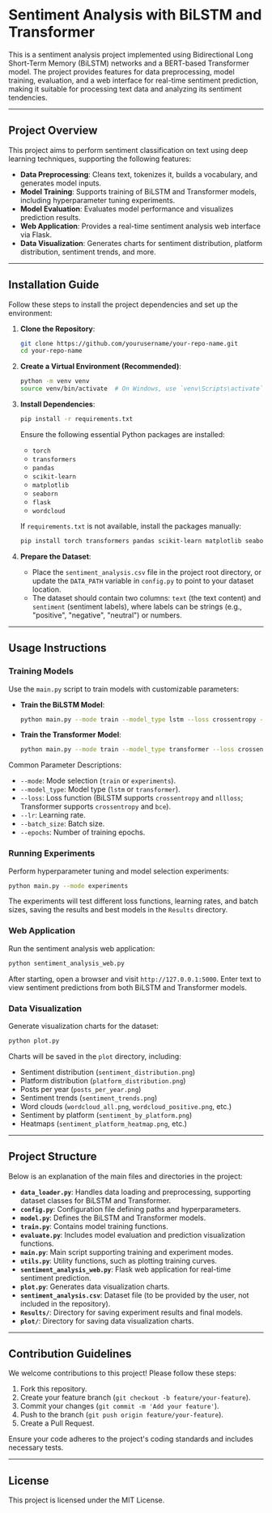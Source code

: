# Sentiment Analysis with BiLSTM and Transformer

This is a sentiment analysis project implemented using Bidirectional Long Short-Term Memory (BiLSTM) networks and a BERT-based Transformer model. The project provides features for data preprocessing, model training, evaluation, and a web interface for real-time sentiment prediction, making it suitable for processing text data and analyzing its sentiment tendencies.

---

## Project Overview

This project aims to perform sentiment classification on text using deep learning techniques, supporting the following features:

- **Data Preprocessing**: Cleans text, tokenizes it, builds a vocabulary, and generates model inputs.
- **Model Training**: Supports training of BiLSTM and Transformer models, including hyperparameter tuning experiments.
- **Model Evaluation**: Evaluates model performance and visualizes prediction results.
- **Web Application**: Provides a real-time sentiment analysis web interface via Flask.
- **Data Visualization**: Generates charts for sentiment distribution, platform distribution, sentiment trends, and more.

---

## Installation Guide

Follow these steps to install the project dependencies and set up the environment:

1. **Clone the Repository**:
   ```bash
   git clone https://github.com/yourusername/your-repo-name.git
   cd your-repo-name
   ```

2. **Create a Virtual Environment (Recommended)**:
   ```bash
   python -m venv venv
   source venv/bin/activate  # On Windows, use `venv\Scripts\activate`
   ```

3. **Install Dependencies**:
   ```bash
   pip install -r requirements.txt
   ```

   Ensure the following essential Python packages are installed:
   - `torch`
   - `transformers`
   - `pandas`
   - `scikit-learn`
   - `matplotlib`
   - `seaborn`
   - `flask`
   - `wordcloud`

   If `requirements.txt` is not available, install the packages manually:
   ```bash
   pip install torch transformers pandas scikit-learn matplotlib seaborn flask wordcloud
   ```

4. **Prepare the Dataset**:
   - Place the `sentiment_analysis.csv` file in the project root directory, or update the `DATA_PATH` variable in `config.py` to point to your dataset location.
   - The dataset should contain two columns: `text` (the text content) and `sentiment` (sentiment labels), where labels can be strings (e.g., "positive", "negative", "neutral") or numbers.

---

## Usage Instructions

### Training Models

Use the `main.py` script to train models with customizable parameters:

- **Train the BiLSTM Model**:
  ```bash
  python main.py --mode train --model_type lstm --loss crossentropy --lr 0.001 --batch_size 16 --epochs 10
  ```

- **Train the Transformer Model**:
  ```bash
  python main.py --mode train --model_type transformer --loss crossentropy --lr 0.0001 --batch_size 8 --epochs 5
  ```

Common Parameter Descriptions:
- `--mode`: Mode selection (`train` or `experiments`).
- `--model_type`: Model type (`lstm` or `transformer`).
- `--loss`: Loss function (BiLSTM supports `crossentropy` and `nllloss`; Transformer supports `crossentropy` and `bce`).
- `--lr`: Learning rate.
- `--batch_size`: Batch size.
- `--epochs`: Number of training epochs.

### Running Experiments

Perform hyperparameter tuning and model selection experiments:

```bash
python main.py --mode experiments
```

The experiments will test different loss functions, learning rates, and batch sizes, saving the results and best models in the `Results` directory.

### Web Application

Run the sentiment analysis web application:

```bash
python sentiment_analysis_web.py
```

After starting, open a browser and visit `http://127.0.0.1:5000`. Enter text to view sentiment predictions from both BiLSTM and Transformer models.

### Data Visualization

Generate visualization charts for the dataset:

```bash
python plot.py
```

Charts will be saved in the `plot` directory, including:
- Sentiment distribution (`sentiment_distribution.png`)
- Platform distribution (`platform_distribution.png`)
- Posts per year (`posts_per_year.png`)
- Sentiment trends (`sentiment_trends.png`)
- Word clouds (`wordcloud_all.png`, `wordcloud_positive.png`, etc.)
- Sentiment by platform (`sentiment_by_platform.png`)
- Heatmaps (`sentiment_platform_heatmap.png`, etc.)

---

## Project Structure

Below is an explanation of the main files and directories in the project:

- **`data_loader.py`**: Handles data loading and preprocessing, supporting dataset classes for BiLSTM and Transformer.
- **`config.py`**: Configuration file defining paths and hyperparameters.
- **`model.py`**: Defines the BiLSTM and Transformer models.
- **`train.py`**: Contains model training functions.
- **`evaluate.py`**: Includes model evaluation and prediction visualization functions.
- **`main.py`**: Main script supporting training and experiment modes.
- **`utils.py`**: Utility functions, such as plotting training curves.
- **`sentiment_analysis_web.py`**: Flask web application for real-time sentiment prediction.
- **`plot.py`**: Generates data visualization charts.
- **`sentiment_analysis.csv`**: Dataset file (to be provided by the user, not included in the repository).
- **`Results/`**: Directory for saving experiment results and final models.
- **`plot/`**: Directory for saving data visualization charts.

---

## Contribution Guidelines

We welcome contributions to this project! Please follow these steps:
1. Fork this repository.
2. Create your feature branch (`git checkout -b feature/your-feature`).
3. Commit your changes (`git commit -m 'Add your feature'`).
4. Push to the branch (`git push origin feature/your-feature`).
5. Create a Pull Request.

Ensure your code adheres to the project's coding standards and includes necessary tests.

---

## License

This project is licensed under the MIT License.
